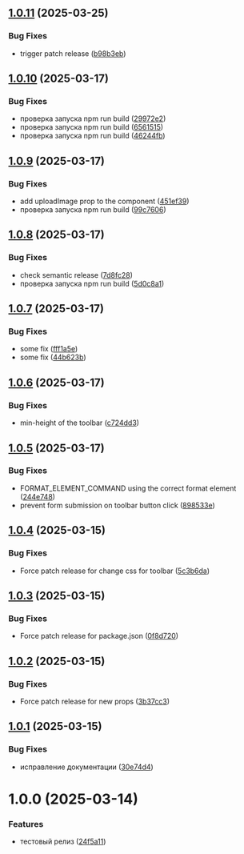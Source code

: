 ## [1.0.11](https://github.com/GmallPlatform/texteditor-lexical/compare/v1.0.10...v1.0.11) (2025-03-25)


### Bug Fixes

* trigger patch release ([b98b3eb](https://github.com/GmallPlatform/texteditor-lexical/commit/b98b3eb747f200f246c8f98a38186d12fb4177fa))

## [1.0.10](https://github.com/GmallPlatform/texteditor-lexical/compare/v1.0.9...v1.0.10) (2025-03-17)


### Bug Fixes

* проверка запуска npm run build ([29972e2](https://github.com/GmallPlatform/texteditor-lexical/commit/29972e28abf1ba75a461f7eda10542f19ec6c89d))
* проверка запуска npm run build ([6561515](https://github.com/GmallPlatform/texteditor-lexical/commit/65615157a8b10c596eb568547176fe73b20bd3af))
* проверка запуска npm run build ([46244fb](https://github.com/GmallPlatform/texteditor-lexical/commit/46244fb529e9bdaaafcee12a4d9638a1dfc7907b))

## [1.0.9](https://github.com/GmallPlatform/texteditor-lexical/compare/v1.0.8...v1.0.9) (2025-03-17)


### Bug Fixes

* add uploadImage prop to the component ([451ef39](https://github.com/GmallPlatform/texteditor-lexical/commit/451ef39a4cde87ab5508e5ffd01ba71f71b09050))
* проверка запуска npm run build ([99c7606](https://github.com/GmallPlatform/texteditor-lexical/commit/99c7606370cfccf71296fc7096eeacebd0b297f9))

## [1.0.8](https://github.com/GmallPlatform/texteditor-lexical/compare/v1.0.7...v1.0.8) (2025-03-17)


### Bug Fixes

* check  semantic release ([7d8fc28](https://github.com/GmallPlatform/texteditor-lexical/commit/7d8fc28c471a48c63ee3a6561539929e163e095a))
* проверка запуска npm run build ([5d0c8a1](https://github.com/GmallPlatform/texteditor-lexical/commit/5d0c8a10c9e01252e5a420f067818ff0c2d35079))

## [1.0.7](https://github.com/GmallPlatform/texteditor-lexical/compare/v1.0.6...v1.0.7) (2025-03-17)


### Bug Fixes

* some fix ([fff1a5e](https://github.com/GmallPlatform/texteditor-lexical/commit/fff1a5e25dd339ff3f7fe70a4d0d974a56584f01))
* some fix ([44b623b](https://github.com/GmallPlatform/texteditor-lexical/commit/44b623b531d29efe8e0bcc2a27dd7eeced8ea4cc))

## [1.0.6](https://github.com/GmallPlatform/texteditor-lexical/compare/v1.0.5...v1.0.6) (2025-03-17)


### Bug Fixes

* min-height of the toolbar ([c724dd3](https://github.com/GmallPlatform/texteditor-lexical/commit/c724dd39f78e18336d2e55d80444b75414dbe3d2))

## [1.0.5](https://github.com/GmallPlatform/texteditor-lexical/compare/v1.0.4...v1.0.5) (2025-03-17)


### Bug Fixes

* FORMAT_ELEMENT_COMMAND using the correct format element ([244e748](https://github.com/GmallPlatform/texteditor-lexical/commit/244e748a28d329baf68784f2f617d2059ca90f2a))
* prevent form submission on toolbar button click ([898533e](https://github.com/GmallPlatform/texteditor-lexical/commit/898533e5cf8d1ec7d91bd0621ee565a9c9b07d04))

## [1.0.4](https://github.com/GmallPlatform/texteditor-lexical/compare/v1.0.3...v1.0.4) (2025-03-15)


### Bug Fixes

* Force patch release for change css for toolbar ([5c3b6da](https://github.com/GmallPlatform/texteditor-lexical/commit/5c3b6da7768293c375f8ace9555ba5b443849498))

## [1.0.3](https://github.com/GmallPlatform/texteditor-lexical/compare/v1.0.2...v1.0.3) (2025-03-15)


### Bug Fixes

* Force patch release for package.json ([0f8d720](https://github.com/GmallPlatform/texteditor-lexical/commit/0f8d720de2df19da2c7f0be5c8b2b309e82403c2))

## [1.0.2](https://github.com/GmallPlatform/texteditor-lexical/compare/v1.0.1...v1.0.2) (2025-03-15)


### Bug Fixes

* Force patch release for new props ([3b37cc3](https://github.com/GmallPlatform/texteditor-lexical/commit/3b37cc302af56e03dfd903fc5c4bbd320445f5a6))

## [1.0.1](https://github.com/GmallPlatform/texteditor-lexical/compare/v1.0.0...v1.0.1) (2025-03-15)


### Bug Fixes

* исправление документации ([30e74d4](https://github.com/GmallPlatform/texteditor-lexical/commit/30e74d437d26484057897e2d7ce0a3023575c4f6))

# 1.0.0 (2025-03-14)


### Features

* тестовый релиз ([24f5a11](https://github.com/GmallPlatform/texteditor-lexical/commit/24f5a115f59dd4fa050dcbe04021d7c6858a088b))
